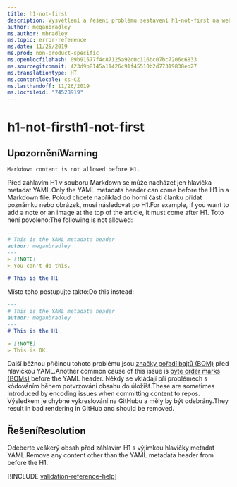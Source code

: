 ```yaml
---
title: h1-not-first
description: Vysvětlení a řešení problému sestavení h1-not-first na webu Docs
author: meganbradley
ms.author: mbradley
ms.topic: error-reference
ms.date: 11/25/2019
ms.prod: non-product-specific
ms.openlocfilehash: 09b91577f4c87125a92c0c116bc07bc7206c6833
ms.sourcegitcommit: 423d9b8145a11426c91f45510b2d77319838eb27
ms.translationtype: HT
ms.contentlocale: cs-CZ
ms.lasthandoff: 11/26/2019
ms.locfileid: "74528919"
---
```

# <a name="h1-not-first"></a><span data-ttu-id="5ed09-103">h1-not-first</span><span class="sxs-lookup"><span data-stu-id="5ed09-103">h1-not-first</span></span>

## <a name="warning"></a><span data-ttu-id="5ed09-104">Upozornění</span><span class="sxs-lookup"><span data-stu-id="5ed09-104">Warning</span></span>

`Markdown content is not allowed before H1.`

<span data-ttu-id="5ed09-105">Před záhlavím H1 v souboru Markdown se může nacházet jen hlavička metadat YAML.</span><span class="sxs-lookup"><span data-stu-id="5ed09-105">Only the YAML metadata header can come before the H1 in a Markdown file.</span></span> <span data-ttu-id="5ed09-106">Pokud chcete například do horní části článku přidat poznámku nebo obrázek, musí následovat po H1.</span><span class="sxs-lookup"><span data-stu-id="5ed09-106">For example, if you want to add a note or an image at the top of the article, it must come after H1.</span></span> <span data-ttu-id="5ed09-107">Toto není povoleno:</span><span class="sxs-lookup"><span data-stu-id="5ed09-107">The following is not allowed:</span></span>

```markdown
---
# This is the YAML metadata header
author: meganbradley
---
> [!NOTE]
> You can't do this.

# This is the H1
```

<span data-ttu-id="5ed09-108">Místo toho postupujte takto:</span><span class="sxs-lookup"><span data-stu-id="5ed09-108">Do this instead:</span></span>

```markdown
---
# This is the YAML metadata header
author: meganbradley
---
# This is the H1

> [!NOTE]
> This is OK.
```

<span data-ttu-id="5ed09-109">Další běžnou příčinou tohoto problému jsou [značky pořadí bajtů (BOM)](http://www.websina.com/bugzero/kb/unicode-bom.html) před hlavičkou YAML.</span><span class="sxs-lookup"><span data-stu-id="5ed09-109">Another common cause of this issue is [byte order marks (BOMs)](http://www.websina.com/bugzero/kb/unicode-bom.html) before the YAML header.</span></span> <span data-ttu-id="5ed09-110">Někdy se vkládají při problémech s kódováním během potvrzování obsahu do úložišť.</span><span class="sxs-lookup"><span data-stu-id="5ed09-110">These are sometimes introduced by encoding issues when committing content to repos.</span></span> <span data-ttu-id="5ed09-111">Výsledkem je chybné vykreslování na GitHubu a měly by být odebrány.</span><span class="sxs-lookup"><span data-stu-id="5ed09-111">They result in bad rendering in GitHub and should be removed.</span></span>

## <a name="resolution"></a><span data-ttu-id="5ed09-112">Řešení</span><span class="sxs-lookup"><span data-stu-id="5ed09-112">Resolution</span></span>

<span data-ttu-id="5ed09-113">Odeberte veškerý obsah před záhlavím H1 s výjimkou hlavičky metadat YAML.</span><span class="sxs-lookup"><span data-stu-id="5ed09-113">Remove any content other than the YAML metadata header from before the H1.</span></span>

<!--make sure to add this file to your includes folder and verify the path-->
[!INCLUDE [validation-reference-help](includes/validation-reference-help.md)]
